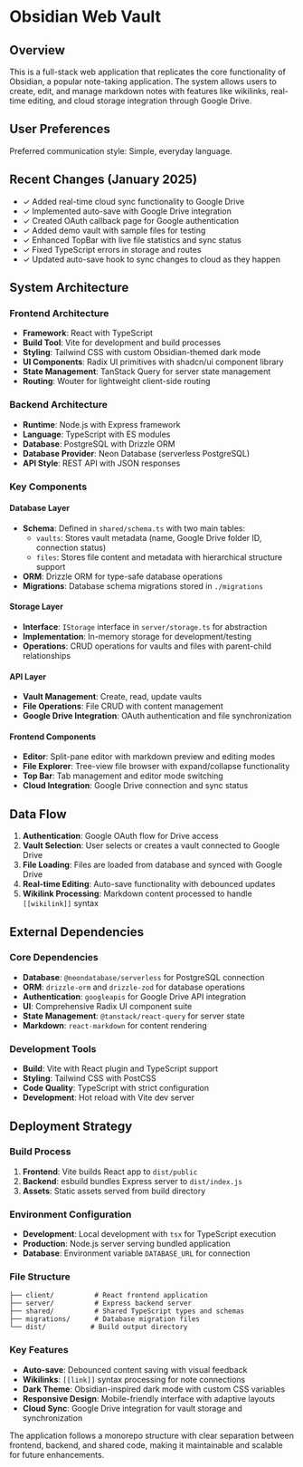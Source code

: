 # Obsidian Web Vault

## Overview

This is a full-stack web application that replicates the core functionality of Obsidian, a popular note-taking application. The system allows users to create, edit, and manage markdown notes with features like wikilinks, real-time editing, and cloud storage integration through Google Drive.

## User Preferences

Preferred communication style: Simple, everyday language.

## Recent Changes (January 2025)

- ✓ Added real-time cloud sync functionality to Google Drive
- ✓ Implemented auto-save with Google Drive integration
- ✓ Created OAuth callback page for Google authentication
- ✓ Added demo vault with sample files for testing
- ✓ Enhanced TopBar with live file statistics and sync status
- ✓ Fixed TypeScript errors in storage and routes
- ✓ Updated auto-save hook to sync changes to cloud as they happen

## System Architecture

### Frontend Architecture
- **Framework**: React with TypeScript
- **Build Tool**: Vite for development and build processes
- **Styling**: Tailwind CSS with custom Obsidian-themed dark mode
- **UI Components**: Radix UI primitives with shadcn/ui component library
- **State Management**: TanStack Query for server state management
- **Routing**: Wouter for lightweight client-side routing

### Backend Architecture
- **Runtime**: Node.js with Express framework
- **Language**: TypeScript with ES modules
- **Database**: PostgreSQL with Drizzle ORM
- **Database Provider**: Neon Database (serverless PostgreSQL)
- **API Style**: REST API with JSON responses

### Key Components

#### Database Layer
- **Schema**: Defined in `shared/schema.ts` with two main tables:
  - `vaults`: Stores vault metadata (name, Google Drive folder ID, connection status)
  - `files`: Stores file content and metadata with hierarchical structure support
- **ORM**: Drizzle ORM for type-safe database operations
- **Migrations**: Database schema migrations stored in `./migrations`

#### Storage Layer
- **Interface**: `IStorage` interface in `server/storage.ts` for abstraction
- **Implementation**: In-memory storage for development/testing
- **Operations**: CRUD operations for vaults and files with parent-child relationships

#### API Layer
- **Vault Management**: Create, read, update vaults
- **File Operations**: File CRUD with content management
- **Google Drive Integration**: OAuth authentication and file synchronization

#### Frontend Components
- **Editor**: Split-pane editor with markdown preview and editing modes
- **File Explorer**: Tree-view file browser with expand/collapse functionality
- **Top Bar**: Tab management and editor mode switching
- **Cloud Integration**: Google Drive connection and sync status

## Data Flow

1. **Authentication**: Google OAuth flow for Drive access
2. **Vault Selection**: User selects or creates a vault connected to Google Drive
3. **File Loading**: Files are loaded from database and synced with Google Drive
4. **Real-time Editing**: Auto-save functionality with debounced updates
5. **Wikilink Processing**: Markdown content processed to handle `[[wikilink]]` syntax

## External Dependencies

### Core Dependencies
- **Database**: `@neondatabase/serverless` for PostgreSQL connection
- **ORM**: `drizzle-orm` and `drizzle-zod` for database operations
- **Authentication**: `googleapis` for Google Drive API integration
- **UI**: Comprehensive Radix UI component suite
- **State Management**: `@tanstack/react-query` for server state
- **Markdown**: `react-markdown` for content rendering

### Development Tools
- **Build**: Vite with React plugin and TypeScript support
- **Styling**: Tailwind CSS with PostCSS
- **Code Quality**: TypeScript with strict configuration
- **Development**: Hot reload with Vite dev server

## Deployment Strategy

### Build Process
1. **Frontend**: Vite builds React app to `dist/public`
2. **Backend**: esbuild bundles Express server to `dist/index.js`
3. **Assets**: Static assets served from build directory

### Environment Configuration
- **Development**: Local development with `tsx` for TypeScript execution
- **Production**: Node.js server serving bundled application
- **Database**: Environment variable `DATABASE_URL` for connection

### File Structure
```
├── client/          # React frontend application
├── server/          # Express backend server
├── shared/          # Shared TypeScript types and schemas
├── migrations/      # Database migration files
└── dist/           # Build output directory
```

### Key Features
- **Auto-save**: Debounced content saving with visual feedback
- **Wikilinks**: `[[link]]` syntax processing for note connections
- **Dark Theme**: Obsidian-inspired dark mode with custom CSS variables
- **Responsive Design**: Mobile-friendly interface with adaptive layouts
- **Cloud Sync**: Google Drive integration for vault storage and synchronization

The application follows a monorepo structure with clear separation between frontend, backend, and shared code, making it maintainable and scalable for future enhancements.